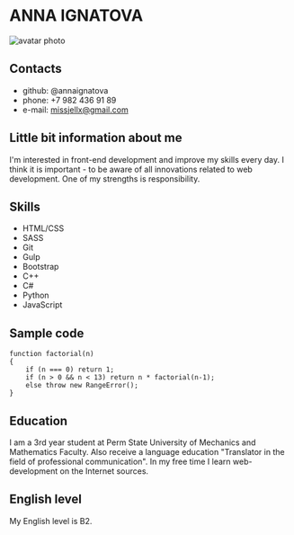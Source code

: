 # ANNA IGNATOVA

<img src="https://i.ibb.co/jMYX4V8/imgonline-com-ua-Resize-jja-H4-H2aq4tlq.jpg" alt="avatar photo"/>

## Contacts

* github: @annaignatova
* phone: +7 982 436 91 89
* e-mail: missjellx@gmail.com

## Little bit information about me

I'm interested in front-end development and improve my skills every day. I think it is important - to be aware of all innovations related to web development.
One of my strengths is responsibility.

## Skills

* HTML/CSS
* SASS
* Git
* Gulp
* Bootstrap
* C++
* C#
* Python
* JavaScript

## Sample code
```
function factorial(n)
{
    if (n === 0) return 1;
    if (n > 0 && n < 13) return n * factorial(n-1);
    else throw new RangeError();
}
```
## Education 

I am a 3rd year student at Perm State University of Mechanics and Mathematics Faculty. Also receive a language education "Translator in the field of professional communication". In my free time I learn web-development on the Internet sources.

## English level

My English level is B2.


